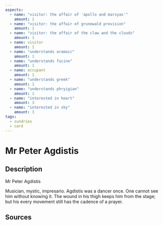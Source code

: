 ```yaml
---
aspects: 
  - name: "visitor: the affair of 'apollo and marsyas'"
    amount: 1
  - name: "visitor: the affair of grunewald provision"
    amount: 1
  - name: "visitor: the affair of the claw and the clouds"
    amount: 1
  - name: visitor
    amount: 1
  - name: "understands aramaic"
    amount: 1
  - name: "understands fucine"
    amount: 1
  - name: occupant
    amount: 1
  - name: "understands greek"
    amount: 1
  - name: "understands phryigian"
    amount: 1
  - name: "interested in heart"
    amount: 3
  - name: "interested in sky"
    amount: 3
tags:
  - sundries
  - card
---
```

# Mr Peter Agdistis
## Description
Mr Peter Agdistis

Musician, mystic, impresario. Agdistis was a dancer once. One cannot see him without knowing it. The wound in his thigh keeps him from the stage; but his every movement still has the cadence of a prayer. 
## Sources

